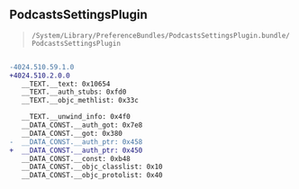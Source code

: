 ## PodcastsSettingsPlugin

> `/System/Library/PreferenceBundles/PodcastsSettingsPlugin.bundle/PodcastsSettingsPlugin`

```diff

-4024.510.59.1.0
+4024.510.2.0.0
   __TEXT.__text: 0x10654
   __TEXT.__auth_stubs: 0xfd0
   __TEXT.__objc_methlist: 0x33c

   __TEXT.__unwind_info: 0x4f0
   __DATA_CONST.__auth_got: 0x7e8
   __DATA_CONST.__got: 0x380
-  __DATA_CONST.__auth_ptr: 0x458
+  __DATA_CONST.__auth_ptr: 0x450
   __DATA_CONST.__const: 0xb48
   __DATA_CONST.__objc_classlist: 0x10
   __DATA_CONST.__objc_protolist: 0x40

```
